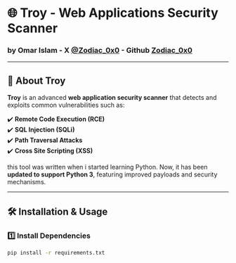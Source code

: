 # 🌐 Troy - Web Applications Security Scanner  

### by **Omar Islam** - X [@Zodiac_0x0](https://x.com/Zodiac_0x0) - Github [Zodiac_0x0](https://github.com/Zodiac0x0) 

---

## 🚀 About Troy  
**Troy** is an advanced **web application security scanner** that detects and exploits common vulnerabilities such as:  

✔️ **Remote Code Execution (RCE)**  
✔️ **SQL Injection (SQLi)**  
✔️ **Path Traversal Attacks**  
✔️ **Cross Site Scripting (XSS)**

this tool was written when i started learning Python. Now, it has been **updated to support Python 3**, featuring improved payloads and security mechanisms.  

---

## 🛠 Installation & Usage  

### 1️⃣ Install Dependencies  
```bash
pip install -r requirements.txt

